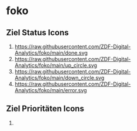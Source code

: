 # foko

## Ziel Status Icons
1. https://raw.githubusercontent.com/ZDF-Digital-Analytics/foko/main/done.svg 
2. https://raw.githubusercontent.com/ZDF-Digital-Analytics/foko/main/up_circle.svg 
3. https://raw.githubusercontent.com/ZDF-Digital-Analytics/foko/main/down_circle.svg 
4. https://raw.githubusercontent.com/ZDF-Digital-Analytics/foko/main/error.svg

## Ziel Prioritäten Icons
1. 
